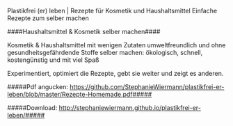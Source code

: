 
Plastikfrei (er) leben | Rezepte für Kosmetik und Haushaltsmittel
Einfache Rezepte zum selber machen

####Haushaltsmittel & Kosmetik selber machen####

Kosmetik & Haushaltsmittel mit wenigen Zutaten umweltfreundlich und ohne gesundheitsgefährdende Stoffe selber machen: ökologisch, schnell, kostengünstig und mit viel Spaß

Experimentiert, optimiert die Rezepte, gebt sie weiter und zeigt es anderen.

#####Pdf angucken: https://github.com/StephanieWiermann/plastikfrei-er-leben/blob/master/Rezepte-Homemade.pdf#####

#####Download: http://stephaniewiermann.github.io/plastikfrei-er-leben/#####
